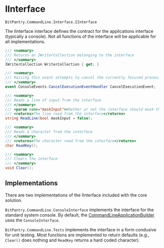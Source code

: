 # IInterface 
```BitPantry.CommandLine.Interface.IInterface```

The IInterface interface defines the contract for the applications interface (typically a console). Not all functions of the interface will be applicable for all implementations.

```cs
/// <summary>
/// Returns an IWriterCollection belonging to the interface
/// </summary>
IWriterCollection WriterCollection { get; }  

/// <summary>
/// Raising this event attempts to cancel the currently focused process execution
/// </summary>
event ConsoleEvents.CancelExecutionEventHandler CancelExecutionEvent;

/// <summary>
/// Reads a line of input from the interface
/// </summary>
/// <param name="maskInput">Whether or not the interface should mask the input as entered</param>
/// <returns>The line read from the interface</returns>
string ReadLine(bool maskInput = false);

/// <summary>
/// Reads a character from the interface
/// </summary>
/// <returns>The character read from the interface</returns>
char ReadKey();

/// <summary>
/// Clears the interface
/// </summary>
void Clear();
```

## Implementations
There are two implementations of the IInterface included with the core solution.

```BitPantry.CommandLine.ConsoleInterface``` implements the interface for the standard system console. By default, the [CommandLineApplicationBuilder](CommandLineApplicationBuilder.md) uses the ```ConsoleInterface```.

```BitPantry.CommandLine.Tests``` implements the interface in a form condusive for unit testing. Most functions are implemented to return defaults (e.g., ```Clear()``` does nothing and ```ReadKey``` returns a hard coded character).
